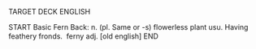 TARGET DECK
ENGLISH

START
Basic
Fern
Back: n. (pl. Same or -s) flowerless plant usu. Having feathery fronds.  ferny adj. [old english]
END

